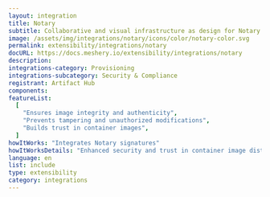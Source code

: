 ```yaml
---
layout: integration
title: Notary
subtitle: Collaborative and visual infrastructure as design for Notary
image: /assets/img/integrations/notary/icons/color/notary-color.svg
permalink: extensibility/integrations/notary
docURL: https://docs.meshery.io/extensibility/integrations/notary
description:
integrations-category: Provisioning
integrations-subcategory: Security & Compliance
registrant: Artifact Hub
components:
featureList:
  [
    "Ensures image integrity and authenticity",
    "Prevents tampering and unauthorized modifications",
    "Builds trust in container images",
  ]
howItWorks: "Integrates Notary signatures"
howItWorksDetails: "Enhanced security and trust in container image distribution in Kubernetes"
language: en
list: include
type: extensibility
category: integrations
---
```

